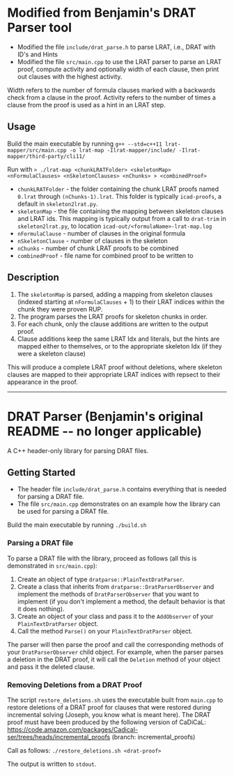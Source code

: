 # Modified from Benjamin's DRAT Parser tool

- Modified the file `include/drat_parse.h` to parse LRAT, i.e., DRAT with ID's and Hints
- Modified the file `src/main.cpp` to use the LRAT parser to parse an LRAT proof, compute activity and optionally width of each clause, then print out clauses with the highest activity.

Width refers to the number of formula clauses marked with a backwards check from a clause in the proof.
Activity refers to the number of times a clause from the proof is used as a hint in an LRAT step.

## Usage

Build the main executable by running `g++ --std=c++11 lrat-mapper/src/main.cpp -o lrat-map -Ilrat-mapper/include/ -Ilrat-mapper/third-party/cli11/`

Run with `> ./lrat-map <chunkLRATFolder> <skeletonMap> <nFormulaClauses> <nSkeletonClauses> <nChunks> > <combinedProof>`

* `chunkLRATFolder` - the folder containing the chunk LRAT proofs named `0.lrat` through `(nChunks-1).lrat`. This folder is typically `icad-proofs`, a default in `skeleton2lrat.py`.
* `skeletonMap` - the file containing the mapping between skeleton clauses and LRAT ids. This mapping is typically output from a call to `drat-trim` in `skeleton2lrat.py`, to location `icad-out/<formulaName>-lrat-map.log`
* `nFormulaClause` - number of clauses in the original formula
* `nSkeletonClause` - number of clauses in the skeleton
* `nChunks` - number of chunk LRAT proofs to be combined
* `combinedProof` - file name for combined proof to be written to

## Description

1. The `skeletonMap` is parsed, adding a mapping from skeleton clauses (indexed starting at `nFormulaClauses` + 1) to their LRAT indices within the chunk they were proven RUP.
2. The program parses the LRAT proofs for skeleton chunks in order. 
  3. For each chunk, only the clause additions are written to the output proof.
  4. Clause additions keep the same LRAT Idx and literals, but the hints are mapped either to themselves, or to the appropriate skeleton Idx (if they were a skeleton clause)

This will produce a complete LRAT proof without deletions, where skeleton clauses are mapped to their appropriate LRAT indices with repsect to their appearance in the proof.

------------------------------------------------------------------------------------------

# DRAT Parser (Benjamin's original README -- no longer applicable)

A C++ header-only library for parsing DRAT files.

## Getting Started

- The header file `include/drat_parse.h` contains everything that is needed for parsing a DRAT file. 
- The file `src/main.cpp` demonstrates on an example how the library can be used for parsing a DRAT file.

Build the main executable by running `./build.sh`

### Parsing a DRAT file

To parse a DRAT file with the library, proceed as follows (all this is demonstrated in `src/main.cpp`):

1. Create an object of type `dratparse::PlainTextDratParser`.
2. Create a class that inherits from `dratparse::DratParserObserver` and implement the methods of `DratParserObserver` that you want to implement (if you don't implement a method, the default behavior is that it does nothing).
3. Create an object of your class and pass it to the `AddObserver` of your `PlainTextDratParser` object.
4. Call the method `Parse()` on your `PlainTextDratParser` object.

The parser will then parse the proof and call the corresponding methods of your `DratParserObserver` child object. For example, when the parser parses a deletion in the DRAT proof, it will call the `Deletion` method of your object and pass it the deleted clause.


### Removing Deletions from a DRAT Proof

The script `restore_deletions.sh` uses the executable built from `main.cpp` to restore deletions of a DRAT proof for clauses that were restored during incremental solving (Joseph, you know what is meant here). 
The DRAT proof must have been produced by the following version of CaDiCaL: https://code.amazon.com/packages/Cadical-ser/trees/heads/incremental_proofs (branch: incremental_proofs)

Call as follows: `./restore_deletions.sh <drat-proof>` 

The output is written to `stdout`.
